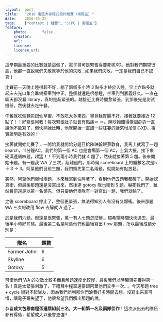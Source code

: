```yaml
---
layout:  post
title:   "2010 南區大專程式設計競賽（南程盃）"
date:    2010-05-22
tags:    ["contest | 競賽", "SCPC | 南程盃"]
feature:
    photo:       false
    creator:     
    url:         
    license:     
    license_url: 
---
```


這學期最重要的比賽就是這個了，電子哥可是緊張得要死呢XD。他對我們期望很高，他都一直說我們失敗就等於他的失敗...如果我們失敗，一定是我們自己不認真:(


比賽前一天晚上睡得超不好，躺了兩個多小時 3 點多才終於入睡，早上六點多就起床去光口集合準備搭車到中正。整個就還是很想睡，坐車到到嘉義好久。一直在聊天都沒看 library，真的是超緊張的。越接近比賽時間愈緊張，到那後先是測試機器，然後就去吃午餐。

午餐就吃個麵包跟仙草蜜，不敢吃太多東西，畢竟我胃腸不好。接著就要接近 12 點了！！好緊張阿我！每次緊張肚子就會有點痛＝ ＝。陳映翰難得像個孬孬一直說他不敢寫了，但快開始比時，他就開始一直講一些狂妄的話來增加信心XD。事實證明是有效的！

接著就開始比賽了，一開始我就開始分題目給陳映翰跟蔡敦育，我馬上就寫了一題 search，11分鐘AC。我們的第一個 AC 也是會場第一個 AC，士氣大振。接下來硬漢連飆四題，超猛！！不到兩小時我們就 4 題了，然後就接著第 5 題。後來開始卡題，有一題我 WA 了三次，超難過的。那時候 scoreboard 上的題數名次是5 -> 3 -> 3。阿葉他們目前三題，我們領先第二名兩題，就開始有點放鬆。

突然，阿葉他們爆增兩題，本來我寫到快睡著了，看到他們五題我都醒了。開始認真衝，但最後那題還是沒寫出來，然後連 gotoxy 隊也衝到 5 題。嚇死我們了，雖然目前還是以第一名領先，但只要他們兩隊有一對寫出一題，我們就輸了。

之後 scoreboard 停止了，整個更緊張，無法得知別人有沒有又爆衝。後來那題 WA 三次的改用 flow 去解就 A 過了...

於是我們六題，但還是很緊張，萬一有人七題怎麼辦....超希望時間快快過去，最後半小時好煎熬。最後第二名是阿葉他們也最後寫出 flow 那題，所以最後成績分別是：

| 隊名 | 題數
| ---- | ---- |
| Farmer John | 6 |
| Skyline | 6 |
| Gotoxy | 5 |


可惜他們 WA 的次數比較多而且解題速度比較慢，最後我們以時間領先獲得第一名！真是太緊張刺激了，下禮拜中程盃還要跟阿葉他們交手一次...。今天那題 tree + cycle 很對不起隊友，因為我們誤判那你們浪費好多時間去想。沒寫出來真可惜，讓電子哥失望了，他很希望我們解出那題的說。
 

恭喜**成大包辦南程盃進階組前三名，大一組第一名及兩隊佳作**！這次派出去的隊伍都有得獎，希望成大以後會更強!!


